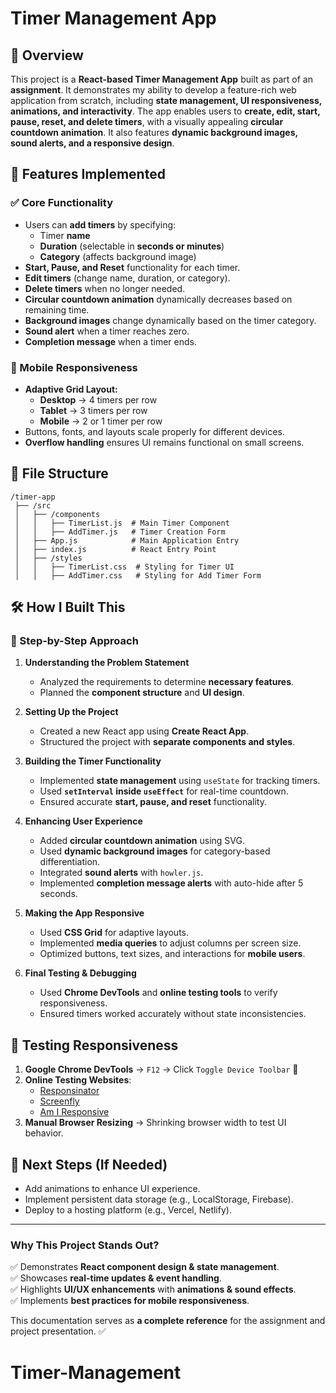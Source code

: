 # Timer Management App

## 🚀 Overview
This project is a **React-based Timer Management App** built as part of an **assignment**. It demonstrates my ability to develop a feature-rich web application from scratch, including **state management, UI responsiveness, animations, and interactivity**. The app enables users to **create, edit, start, pause, reset, and delete timers**, with a visually appealing **circular countdown animation**. It also features **dynamic background images, sound alerts, and a responsive design**.

## 🎯 Features Implemented

### ✅ Core Functionality
- Users can **add timers** by specifying:
  - Timer **name**
  - **Duration** (selectable in **seconds or minutes**)
  - **Category** (affects background image)
- **Start, Pause, and Reset** functionality for each timer.
- **Edit timers** (change name, duration, or category).
- **Delete timers** when no longer needed.
- **Circular countdown animation** dynamically decreases based on remaining time.
- **Background images** change dynamically based on the timer category.
- **Sound alert** when a timer reaches zero.
- **Completion message** when a timer ends.

### 📱 Mobile Responsiveness
- **Adaptive Grid Layout:**
  - **Desktop** → 4 timers per row
  - **Tablet** → 3 timers per row
  - **Mobile** → 2 or 1 timer per row
- Buttons, fonts, and layouts scale properly for different devices.
- **Overflow handling** ensures UI remains functional on small screens.

## 📂 File Structure
```
/timer-app
 ├── /src
 │   ├── /components
 │   │   ├── TimerList.js  # Main Timer Component
 │   │   ├── AddTimer.js   # Timer Creation Form
 │   ├── App.js            # Main Application Entry
 │   ├── index.js          # React Entry Point
 │   ├── /styles
 │   │   ├── TimerList.css  # Styling for Timer UI
 │   │   ├── AddTimer.css   # Styling for Add Timer Form
```

## 🛠 How I Built This
### **🔹 Step-by-Step Approach**
1. **Understanding the Problem Statement**
   - Analyzed the requirements to determine **necessary features**.
   - Planned the **component structure** and **UI design**.

2. **Setting Up the Project**
   - Created a new React app using **Create React App**.
   - Structured the project with **separate components and styles**.

3. **Building the Timer Functionality**
   - Implemented **state management** using `useState` for tracking timers.
   - Used **`setInterval` inside `useEffect`** for real-time countdown.
   - Ensured accurate **start, pause, and reset** functionality.

4. **Enhancing User Experience**
   - Added **circular countdown animation** using SVG.
   - Used **dynamic background images** for category-based differentiation.
   - Integrated **sound alerts** with `howler.js`.
   - Implemented **completion message alerts** with auto-hide after 5 seconds.

5. **Making the App Responsive**
   - Used **CSS Grid** for adaptive layouts.
   - Implemented **media queries** to adjust columns per screen size.
   - Optimized buttons, text sizes, and interactions for **mobile users**.

6. **Final Testing & Debugging**
   - Used **Chrome DevTools** and **online testing tools** to verify responsiveness.
   - Ensured timers worked accurately without state inconsistencies.

## 🧪 Testing Responsiveness
1. **Google Chrome DevTools** → `F12` → Click `Toggle Device Toolbar` 📱
2. **Online Testing Websites**:
   - [Responsinator](https://www.responsinator.com/)
   - [Screenfly](https://bluetree.ai/screenfly/)
   - [Am I Responsive](https://ami.responsivedesign.is/)
3. **Manual Browser Resizing** → Shrinking browser width to test UI behavior.

## 🚀 Next Steps (If Needed)
- Add animations to enhance UI experience.
- Implement persistent data storage (e.g., LocalStorage, Firebase).
- Deploy to a hosting platform (e.g., Vercel, Netlify).

---
### **Why This Project Stands Out?**
✅ Demonstrates **React component design & state management**.  
✅ Showcases **real-time updates & event handling**.  
✅ Highlights **UI/UX enhancements** with **animations & sound effects**.  
✅ Implements **best practices for mobile responsiveness**.  

This documentation serves as **a complete reference** for the assignment and project presentation. ✅
# Timer-Management

